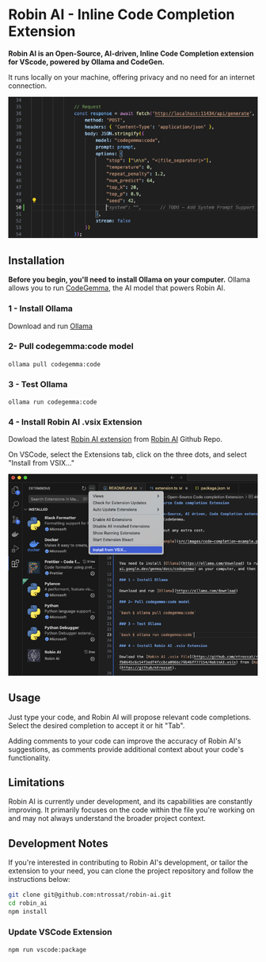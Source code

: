 # Robin AI - Inline Code Completion Extension

**Robin AI is an Open-Source, AI-driven, Inline Code Completion extension for VScode, powered by Ollama and CodeGen.**

It runs locally on your machine, offering privacy and no need for an internet connection.

![Code Completion Example](src/images/code-completion-example.png)

## Installation

**Before you begin, you'll need to install Ollama on your computer.** Ollama allows you to run [CodeGemma](https://ai.google.dev/gemma/docs/codegemma), the AI model that powers Robin AI.

### 1 - Install Ollama

Download and run [Ollama](https://ollama.com/download)

### 2- Pull codegemma:code model

`ollama pull codegemma:code`

### 3 - Test Ollama

`ollama run codegemma:code`

### 4 - Install Robin AI .vsix Extension

Dowload the latest [Robin AI extension](https://github.com/ntrossat/robin-ai/blob/fb0645c6c54f5edf4fccbca096bc79b46ff77154/RobinAI.vsix) from [Robin AI](https://github/ntrossat/robin-ai) Github Repo.

On VSCode, select the Extensions tab, click on the three dots, and select "Install from VSIX..."

![Install from VSIX](src/images/install-from-vsix.png)

## Usage

Just type your code, and Robin AI will propose relevant code completions. Select the desired completion to accept it or hit "Tab".

Adding comments to your code can improve the accuracy of Robin AI's suggestions, as comments provide additional context about your code's functionality.

## Limitations

Robin AI is currently under development, and its capabilities are constantly improving. It primarily focuses on the code within the file you're working on and may not always understand the broader project context.

## Development Notes

If you're interested in contributing to Robin AI's development, or tailor the extension to your need, you can clone the project repository and follow the instructions below:

```bash
git clone git@github.com:ntrossat/robin-ai.git
cd robin_ai
npm install
```

### Update VSCode Extension

`npm run vscode:package`
